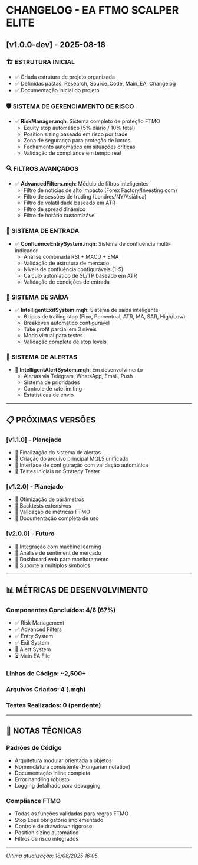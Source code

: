 # CHANGELOG - EA FTMO SCALPER ELITE

## [v1.0.0-dev] - 2025-08-18

### 🏗️ ESTRUTURA INICIAL
- ✅ Criada estrutura de projeto organizada
- ✅ Definidas pastas: Research, Source_Code, Main_EA, Changelog
- ✅ Documentação inicial do projeto

### 🛡️ SISTEMA DE GERENCIAMENTO DE RISCO
- ✅ **RiskManager.mqh**: Sistema completo de proteção FTMO
  - Equity stop automático (5% diário / 10% total)
  - Position sizing baseado em risco por trade
  - Zona de segurança para proteção de lucros
  - Fechamento automático em situações críticas
  - Validação de compliance em tempo real

### 🔍 FILTROS AVANÇADOS
- ✅ **AdvancedFilters.mqh**: Módulo de filtros inteligentes
  - Filtro de notícias de alto impacto (Forex Factory/Investing.com)
  - Filtro de sessões de trading (Londres/NY/Asiática)
  - Filtro de volatilidade baseado em ATR
  - Filtro de spread dinâmico
  - Filtro de horário customizável

### 🎯 SISTEMA DE ENTRADA
- ✅ **ConfluenceEntrySystem.mqh**: Sistema de confluência multi-indicador
  - Análise combinada RSI + MACD + EMA
  - Validação de estrutura de mercado
  - Níveis de confluência configuráveis (1-5)
  - Cálculo automático de SL/TP baseado em ATR
  - Validação de condições de entrada

### 🚪 SISTEMA DE SAÍDA
- ✅ **IntelligentExitSystem.mqh**: Sistema de saída inteligente
  - 6 tipos de trailing stop (Fixo, Percentual, ATR, MA, SAR, High/Low)
  - Breakeven automático configurável
  - Take profit parcial em 3 níveis
  - Modo virtual para testes
  - Validação completa de stop levels

### 🔔 SISTEMA DE ALERTAS
- 🔄 **IntelligentAlertSystem.mqh**: Em desenvolvimento
  - Alertas via Telegram, WhatsApp, Email, Push
  - Sistema de prioridades
  - Controle de rate limiting
  - Estatísticas de envio

---

## 📋 PRÓXIMAS VERSÕES

### [v1.1.0] - Planejado
- 🔄 Finalização do sistema de alertas
- 🔄 Criação do arquivo principal MQL5 unificado
- 🔄 Interface de configuração com validação automática
- 🔄 Testes iniciais no Strategy Tester

### [v1.2.0] - Planejado
- 🔄 Otimização de parâmetros
- 🔄 Backtests extensivos
- 🔄 Validação de métricas FTMO
- 🔄 Documentação completa de uso

### [v2.0.0] - Futuro
- 🔄 Integração com machine learning
- 🔄 Análise de sentiment de mercado
- 🔄 Dashboard web para monitoramento
- 🔄 Suporte a múltiplos símbolos

---

## 📊 MÉTRICAS DE DESENVOLVIMENTO

### Componentes Concluídos: 4/6 (67%)
- ✅ Risk Management
- ✅ Advanced Filters  
- ✅ Entry System
- ✅ Exit System
- 🔄 Alert System
- ⏳ Main EA File

### Linhas de Código: ~2,500+
### Arquivos Criados: 4 (.mqh)
### Testes Realizados: 0 (pendente)

---

## 🔧 NOTAS TÉCNICAS

### Padrões de Código
- Arquitetura modular orientada a objetos
- Nomenclatura consistente (Hungarian notation)
- Documentação inline completa
- Error handling robusto
- Logging detalhado para debugging

### Compliance FTMO
- Todas as funções validadas para regras FTMO
- Stop Loss obrigatório implementado
- Controle de drawdown rigoroso
- Position sizing automático
- Filtros de risco integrados

---

*Última atualização: 18/08/2025 16:05*